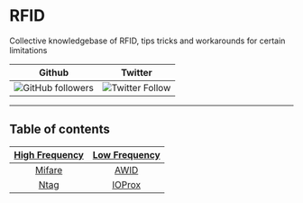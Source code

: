 # RFID
Collective knowledgebase of RFID, tips tricks and workarounds for certain limitations 


| Github | Twitter |
|:------:|:-------:|
|![GitHub followers](https://img.shields.io/github/followers/equipter?label=Equipter%20&logo=GitHub&style=flat-square)|![Twitter Follow](https://img.shields.io/twitter/follow/equip0x80?color=b9d1ff&label=Equip0x80&logo=Twitter&style=flat-square)
---

## Table of contents 
| [High Frequency](https://github.com/equipter/novus/tree/main/High_Frequency) | [Low Frequency](https://github.com/equipter/novus/tree/main/Low_Frequency) |
|:------:|:-------:|
|[Mifare](https://github.com/equipter/novus/tree/main/High_Frequency/Mifare) | [AWID](https://github.com/equipter/novus/tree/main/Low_Frequency/AWID) 
|[Ntag](https://github.com/equipter/novus/tree/main/High_Frequency/NTAG) | [IOProx](https://github.com/equipter/novus/tree/main/Low_Frequency/IOProx) 

